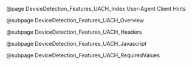 @page DeviceDetection_Features_UACH_Index User-Agent Client Hints

@subpage DeviceDetection_Features_UACH_Overview

@subpage DeviceDetection_Features_UACH_Headers

@subpage DeviceDetection_Features_UACH_Javascript

@subpage DeviceDetection_Features_UACH_RequiredValues
